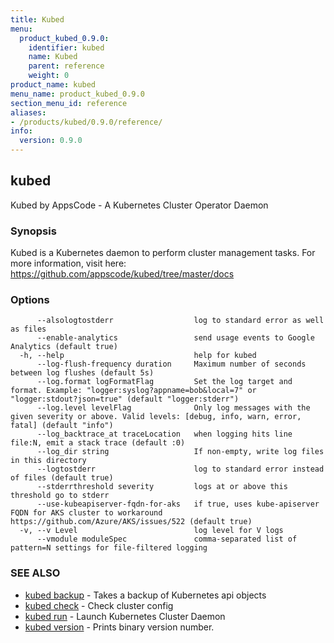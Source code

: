```yaml
---
title: Kubed
menu:
  product_kubed_0.9.0:
    identifier: kubed
    name: Kubed
    parent: reference
    weight: 0
product_name: kubed
menu_name: product_kubed_0.9.0
section_menu_id: reference
aliases:
- /products/kubed/0.9.0/reference/
info:
  version: 0.9.0
---
```


## kubed

Kubed by AppsCode - A Kubernetes Cluster Operator Daemon

### Synopsis

Kubed is a Kubernetes daemon to perform cluster management tasks. For more information, visit here: https://github.com/appscode/kubed/tree/master/docs

### Options

```
      --alsologtostderr                  log to standard error as well as files
      --enable-analytics                 send usage events to Google Analytics (default true)
  -h, --help                             help for kubed
      --log-flush-frequency duration     Maximum number of seconds between log flushes (default 5s)
      --log.format logFormatFlag         Set the log target and format. Example: "logger:syslog?appname=bob&local=7" or "logger:stdout?json=true" (default "logger:stderr")
      --log.level levelFlag              Only log messages with the given severity or above. Valid levels: [debug, info, warn, error, fatal] (default "info")
      --log_backtrace_at traceLocation   when logging hits line file:N, emit a stack trace (default :0)
      --log_dir string                   If non-empty, write log files in this directory
      --logtostderr                      log to standard error instead of files (default true)
      --stderrthreshold severity         logs at or above this threshold go to stderr
      --use-kubeapiserver-fqdn-for-aks   if true, uses kube-apiserver FQDN for AKS cluster to workaround https://github.com/Azure/AKS/issues/522 (default true)
  -v, --v Level                          log level for V logs
      --vmodule moduleSpec               comma-separated list of pattern=N settings for file-filtered logging
```

### SEE ALSO

* [kubed backup](/products/kubed/0.9.0/reference/kubed_backup)	 - Takes a backup of Kubernetes api objects
* [kubed check](/products/kubed/0.9.0/reference/kubed_check)	 - Check cluster config
* [kubed run](/products/kubed/0.9.0/reference/kubed_run)	 - Launch Kubernetes Cluster Daemon
* [kubed version](/products/kubed/0.9.0/reference/kubed_version)	 - Prints binary version number.

